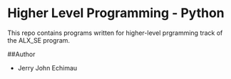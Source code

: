 # Higher Level Programming - Python

This repo contains programs written for higher-level prgramming track of the ALX_SE program.

##Author
- Jerry John Echimau
